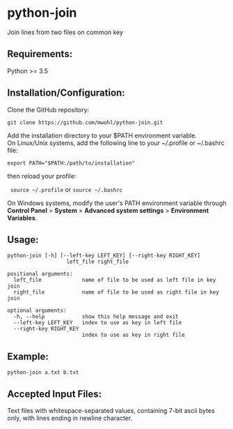# python-join
Join lines from two files on common key

## Requirements:
Python >= 3.5

## Installation/Configuration:
Clone the GitHub repository:

``` 
git clone https://github.com/mwohl/python-join.git
```

Add the installation directory to your $PATH environment variable.  
On Linux/Unix systems, add the following line to your ~/.profile or ~/.bashrc file:
    
``` 
export PATH="$PATH:/path/to/installation"
```

then reload your profile:

``` source ~/.profile```
or
```source ~/.bashrc```

On Windows systems, modify the user's PATH environment variable through **Control Panel** > **System** > **Advanced system settings** > **Environment Variables**.

## Usage:
``` 
python-join [-h] [--left-key LEFT_KEY] [--right-key RIGHT_KEY]
                   left_file right_file

positional arguments:
  left_file             name of file to be used as left file in key join
  right_file            name of file to be used as right file in key join

optional arguments:
  -h, --help            show this help message and exit
  --left-key LEFT_KEY   index to use as key in left file
  --right-key RIGHT_KEY
                        index to use as key in right file
```

## Example:
``` 
python-join a.txt b.txt
```

## Accepted Input Files:
Text files with whitespace-separated values, containing 7-bit ascii bytes only, with lines ending in newline character.
